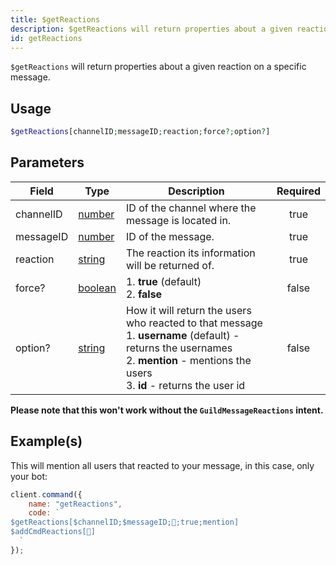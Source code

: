 ```yaml
---
title: $getReactions
description: $getReactions will return properties about a given reaction on a specific message.
id: getReactions
---
```


`$getReactions` will return properties about a given reaction on a specific message.

## Usage

```php
$getReactions[channelID;messageID;reaction;force?;option?]
```

## Parameters

| Field     | Type                                                                                                | Description                                                                                                                                                                                         | Required |
| --------- | --------------------------------------------------------------------------------------------------- | --------------------------------------------------------------------------------------------------------------------------------------------------------------------------------------------------- | :------: |
| channelID | [number](https://developer.mozilla.org/en-US/docs/Web/JavaScript/Reference/Global_Objects/Number)   | ID of the channel where the message is located in.                                                                                                                                                  |   true   |
| messageID | [number](https://developer.mozilla.org/en-US/docs/Web/JavaScript/Reference/Global_Objects/Number)   | ID of the message.                                                                                                                                                                                  |   true   |
| reaction  | [string](https://developer.mozilla.org/en-US/docs/Web/JavaScript/Reference/Global_Objects/String)   | The reaction its information will be returned of.                                                                                                                                                   |   true   |
| force?    | [boolean](https://developer.mozilla.org/en-US/docs/Web/JavaScript/Reference/Global_Objects/Boolean) | 1. **true** (default) <br /> 2. **false**                                                                                                                                                           |  false   |
| option?   | [string](https://developer.mozilla.org/en-US/docs/Web/JavaScript/Reference/Global_Objects/String)   | How it will return the users who reacted to that message <br /> 1. **username** (default) - returns the usernames <br /> 2. **mention** - mentions the users <br /> 3. **id** - returns the user id |  false   |

**Please note that this won't work without the `GuildMessageReactions` intent.**

## Example(s)

This will mention all users that reacted to your message, in this case, only your bot:

```javascript
client.command({
    name: "getReactions",
    code: `
$getReactions[$channelID;$messageID;👋;true;mention]
$addCmdReactions[👋]
  `
});
```
